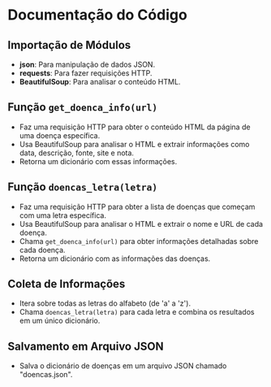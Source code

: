 # Documentação do Código

## Importação de Módulos

- **json**: Para manipulação de dados JSON.
- **requests**: Para fazer requisições HTTP.
- **BeautifulSoup**: Para analisar o conteúdo HTML.

## Função `get_doenca_info(url)`

- Faz uma requisição HTTP para obter o conteúdo HTML da página de uma doença específica.
- Usa BeautifulSoup para analisar o HTML e extrair informações como data, descrição, fonte, site e nota.
- Retorna um dicionário com essas informações.

## Função `doencas_letra(letra)`

- Faz uma requisição HTTP para obter a lista de doenças que começam com uma letra específica.
- Usa BeautifulSoup para analisar o HTML e extrair o nome e URL de cada doença.
- Chama `get_doenca_info(url)` para obter informações detalhadas sobre cada doença.
- Retorna um dicionário com as informações das doenças.

## Coleta de Informações

- Itera sobre todas as letras do alfabeto (de 'a' a 'z').
- Chama `doencas_letra(letra)` para cada letra e combina os resultados em um único dicionário.

## Salvamento em Arquivo JSON

- Salva o dicionário de doenças em um arquivo JSON chamado "doencas.json".
